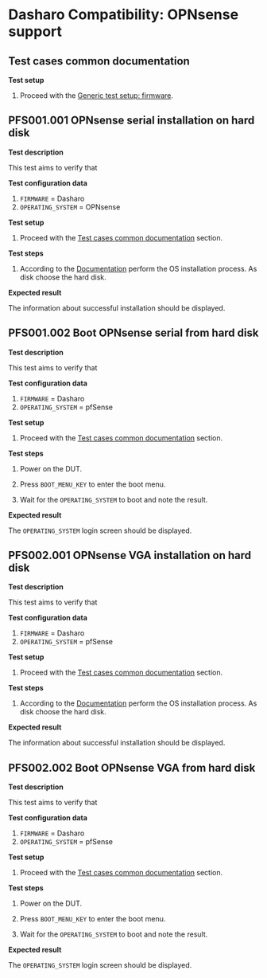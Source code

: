 # Dasharo Compatibility: OPNsense support

## Test cases common documentation

**Test setup**

1. Proceed with the
    [Generic test setup: firmware](../../generic-test-setup/#firmware).

## PFS001.001 OPNsense serial installation on hard disk

**Test description**

This test aims to verify that

**Test configuration data**

1. `FIRMWARE` = Dasharo
1. `OPERATING_SYSTEM` = OPNsense

**Test setup**

1. Proceed with the
    [Test cases common documentation](#test-cases-common-documentation) section.

**Test steps**

1. According to the [Documentation](../../generic-test-setup#os-installer)
    perform the OS installation process. As disk choose the hard disk.

**Expected result**

The information about successful installation should be displayed.

## PFS001.002 Boot OPNsense serial from hard disk

**Test description**

This test aims to verify that

**Test configuration data**

1. `FIRMWARE` = Dasharo
1. `OPERATING_SYSTEM` = pfSense

**Test setup**

1. Proceed with the
    [Test cases common documentation](#test-cases-common-documentation) section.

**Test steps**

1. Power on the DUT.
1. Press `BOOT_MENU_KEY` to enter the boot menu.

1. Wait for the `OPERATING_SYSTEM` to boot and note the result.

**Expected result**

The `OPERATING_SYSTEM` login screen should be displayed.

## PFS002.001 OPNsense VGA installation on hard disk

**Test description**

This test aims to verify that

**Test configuration data**

1. `FIRMWARE` = Dasharo
1. `OPERATING_SYSTEM` = pfSense

**Test setup**

1. Proceed with the
    [Test cases common documentation](#test-cases-common-documentation) section.

**Test steps**

1. According to the [Documentation](../../generic-test-setup#os-installer)
    perform the OS installation process. As disk choose the hard disk.

**Expected result**

The information about successful installation should be displayed.

## PFS002.002 Boot OPNsense VGA from hard disk

**Test description**

This test aims to verify that

**Test configuration data**

1. `FIRMWARE` = Dasharo
1. `OPERATING_SYSTEM` = pfSense

**Test setup**

1. Proceed with the
    [Test cases common documentation](#test-cases-common-documentation) section.

**Test steps**

1. Power on the DUT.
1. Press `BOOT_MENU_KEY` to enter the boot menu.

1. Wait for the `OPERATING_SYSTEM` to boot and note the result.

**Expected result**

The `OPERATING_SYSTEM` login screen should be displayed.
